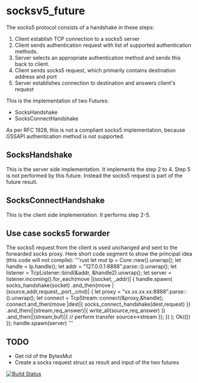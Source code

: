 # socksv5_future

The socks5 protocol consists of a handshake in these steps:
1. Client establish TCP connection to a socks5 server
2. Client sends authentication request with list of supported authentication methods.
3. Server selects an appropriate authentication method and sends this back to client.
4. Client sends socks5 request, which primarily contains destination address and port
5. Server establishes connection to destination and answers client's request

This is the implementation of two Futures:
- SocksHandshake
- SocksConnectHandshake

As per RFC 1928, this is not a compliant socks5 implementation, because
GSSAPI authentication method is not supported.

## SocksHandshake
This is the server side implementation. It implements the step 2 to 4. Step 5 is not performed by this future. Instead the socks5 request is part of the future result.

## SocksConnectHandshake
This is the client side implementation. It performs step 2-5.

## Use case socks5 forwarder
The socks5 request from the client is used unchanged and sent to the forwarded socks proxy.
Here short code segment to show the principal idea (this code will not compile):
'''rust
    let mut lp = Core::new().unwrap();
    let handle = lp.handle();
    let addr = "127.0.0.1:8888".parse::<SocketAddr>().unwrap();
    let listener = TcpListener::bind(&addr, &handle2).unwrap();
    let server = listener.incoming().for_each(move |(socket, _addr)| {
        handle.spawn(
            socks_handshake(socket)
                .and_then(move |(source,addr,request,_port,_cmd)| {
                    let proxy = "xx.xx.xx.xx:8888".parse::<SocketAddr>().unwrap();
                    let connect = TcpStream::connect(&proxy,&handle);
                    connect.and_then(move |dest|{
                        socks_connect_handshake(dest,request)
                    })
                    .and_then(|(stream,req_answer)|{
                        write_all(source,req_answer)
                    })
                    .and_then(|(stream,buf)|{
                        // perform transfer source<->stream
                    });
                })
        );
        Ok(())
    });
    handle.spawn(server)
'''

## TODO
- Get rid of the BytesMut
- Create a socks request struct as result and input of the two futures

[![Build Status](https://travis-ci.org/gin66/socksv5_future.svg?branch=master)](https://travis-ci.org/gin66/socksv5_future)



